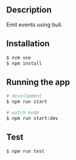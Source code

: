 ## Description

Emit events using bull.

## Installation

```bash
$ nvm use
$ npm install
```

## Running the app

```bash
# development
$ npm run start

# watch mode
$ npm run start:dev
```

## Test

```bash
$ npm run test

```
